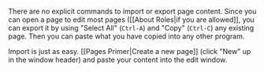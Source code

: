 There are no explicit commands to import or export page content. Since you can open a page to edit most pages ([[About Roles|if you are allowed]], you can export it by using "Select All" (`Ctrl-A`) and "Copy" (`Ctrl-C`) any existing page. Then you can paste what you have copied into any other program.

Import is just as easy. [[Pages Primer|Create a new page]] (click "New" up in the window header) and paste your content into the edit window.